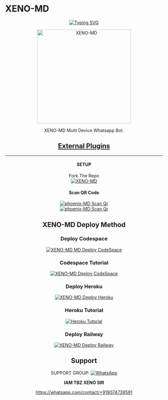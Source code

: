    # XENO-MD 
<div align="center">
<a href="https://git.io/typing-svg"><img src="https://readme-typing-svg.demolab.com?font=Ribeye&size=50&pause=1000&color=F710B1&center=true&width=910&height=100&lines=I'M+XENO-MD;Multi+Divice+Whatsapp+Bot;Coded+By+TBZ XENO SIR" alt="Typing SVG" /></a>
  
<p align="center">  
  <a href="https://i.imgur.com/kYLHKS0.mp4">
    <img alt=XENO-MD height="300" src="https://i.imgur.com/CTjGWlE.jpeg">
   
</a> 
    
</p>
<p align="center">
<a 

####  
XENO-MD Multi Device Whatsapp Bot.
## <sub>[External Plugins](https://github.com/A-d-i-t-h-y-a-n7/External-Plugins)</sub>

***

#### SETUP

Fork The Repo
    <br>
<a href="https://github.com/Abhishem suresh2/phoenix-MD/fork"><img title="XENO-MD" src="https://img.shields.io/badge/FORK XENO MD-h?color=black&style=for-the-badge&logo=stackshare"></a>

#### Scan QR Code

<a href="https://phoenix-MD-qr-code-569ef64f2cad.herokuapp.com"><img title="phoenix-MD Scan Qr" src="https://img.shields.io/badge/SCAN QR CODE 1-h?color=black&style=for-the-badge&logo=msi"></a>
     <br>
<a href="https://phoenix-MD-qr-code-569ef64f2cad.herokuapp.com/session"><img title="phoenix-MD Scan Qr" src="https://img.shields.io/badge/SCAN QR CODE 2-h?color=red&style=for-the-badge&logo=msi"></a>     


## XENO-MD Deploy Method


### Deploy Codespace

<a href="https://github.com/codespaces/new"><img title="XENO-MD MD Deploy CodeSpace" src="https://img.shields.io/badge/DEPLOY CODESPACE-h?color=black&style=for-the-badge&logo=visualstudiocode"></a>

### Codespace Tutorial

<a href="https://youtu.be/ZSwJtaN0BUk?si=FOsYpMs4WbvBFCpY"><img title="XENO-MD Deploy CodeSpace" src="https://img.shields.io/badge/Codespace Tutorial-h?color=black&style=for-the-badge&logo=visualstudiocode"></a>

### Deploy Heroku 

<a href="https://heroku.com/deploy?template=https://github.com/A-d-i-t-h-y-a-n7/XENO-MD/"><img title="XENO-MD Deploy Heroku" src="https://img.shields.io/badge/DEPLOY HEROKU-h?color=black&style=for-the-badge&logo=heroku"></a>

### Heroku Tutorial

<a href="https://youtu.be/sDojtm-bwN4?si=gbvAqTOSfuVRU2-k"><img title="Heroku Tutorial" src="https://img.shields.io/badge/Heroku Tutorial-h?color=black&style=for-the-badge&logo=heroku"></a>
### Deploy Railway

<a href="https://railway.app/new"><img title="XENO-MD Deploy Railway" src="https://img.shields.io/badge/DEPLOY RAILWAY-h?color=black&style=for-the-badge&logo=Railway"></a> 
 
 ## Support

SUPPORT GROUP: <a href="httpchat.whatsapp.com/contact/+919074739591"><img alt="WhatsApp" src="https://img.shields.io/badge/WhatsApp-25D366?style=for-the-badge&logo=whatsapp&logoColor=white"/></a>

**IAM TBZ XENO SIR** 


https://whatsapp.com/contact/+919074739591
